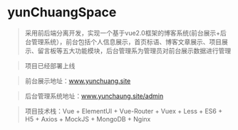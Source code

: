 # yunChuangSpace
> 采用前后端分离开发，实现一个基于vue2.0框架的博客系统(前台展示+后台管理系统），前台包括个人信息展示，首页标语、博客文章展示、项目展示、留言板等五大功能模块，后台管理系为管理员对前台展示数据进行管理

> 项目已经部署上线

> 前台展示地址：www.yunchuang.site

>后台管理系统地址：www.yunchaung.site/admin

>项目技术栈：Vue + ElementUI + Vue-Router + Vuex +  Less + ES6 + H5 + Axios + MockJS + MongoDB + Nginx
